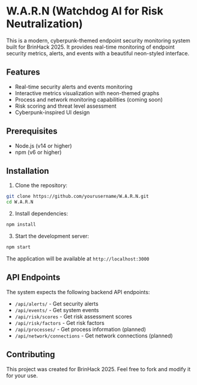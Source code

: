 # W.A.R.N (Watchdog AI for Risk Neutralization)

This is a modern, cyberpunk-themed endpoint security monitoring system built for BrinHack 2025. It provides real-time monitoring of endpoint security metrics, alerts, and events with a beautiful neon-styled interface.

## Features

- Real-time security alerts and events monitoring
- Interactive metrics visualization with neon-themed graphs
- Process and network monitoring capabilities (coming soon)
- Risk scoring and threat level assessment
- Cyberpunk-inspired UI design

## Prerequisites

- Node.js (v14 or higher)
- npm (v6 or higher)

## Installation

1. Clone the repository:
```bash
git clone https://github.com/yourusername/W.A.R.N.git
cd W.A.R.N
```

2. Install dependencies:
```bash
npm install
```

3. Start the development server:
```bash
npm start
```

The application will be available at `http://localhost:3000`

## API Endpoints

The system expects the following backend API endpoints:

- `/api/alerts/` - Get security alerts
- `/api/events/` - Get system events
- `/api/risk/scores` - Get risk assessment scores
- `/api/risk/factors` - Get risk factors
- `/api/processes/` - Get process information (planned)
- `/api/network/connections` - Get network connections (planned)

## Contributing

This project was created for BrinHack 2025. Feel free to fork and modify it for your use.
